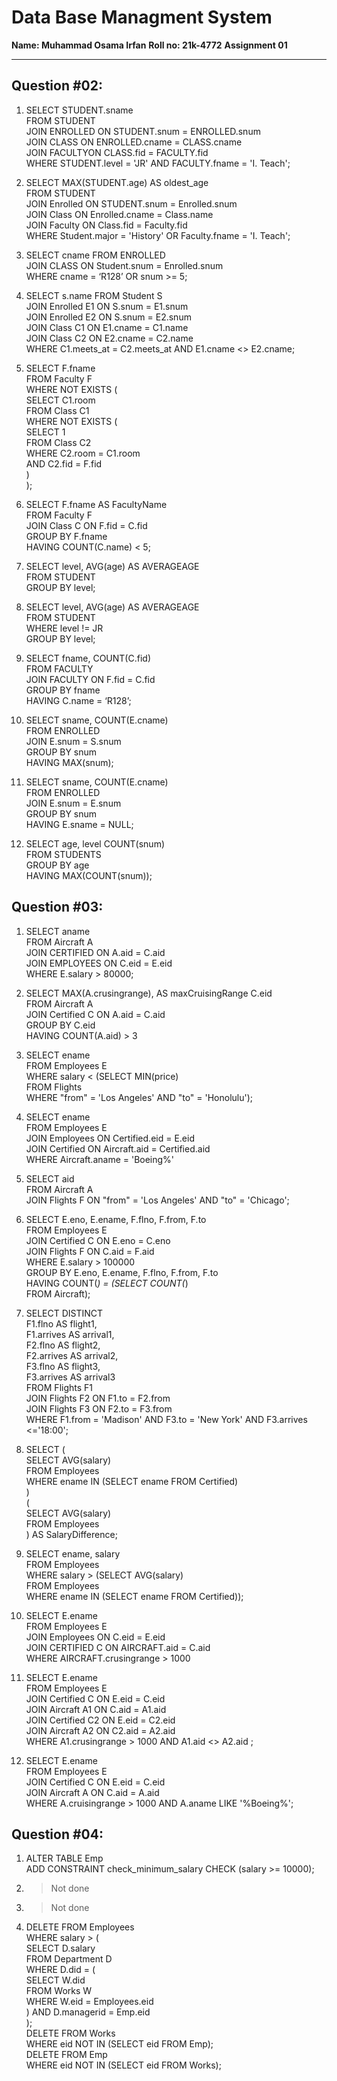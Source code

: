# Data Base Managment System

**Name: Muhammad Osama Irfan**
**Roll no: 21k-4772**
**Assignment 01**

---

## Question #02:
1. SELECT STUDENT.sname    
   FROM STUDENT    
   JOIN ENROLLED ON STUDENT.snum = ENROLLED.snum     
   JOIN CLASS ON ENROLLED.cname = CLASS.cname    
   JOIN FACULTYON CLASS.fid = FACULTY.fid    
   WHERE STUDENT.level = 'JR' AND FACULTY.fname = 'I. Teach';    

2. SELECT MAX(STUDENT.age) AS oldest_age   
   FROM STUDENT  
   JOIN Enrolled ON STUDENT.snum = Enrolled.snum  
   JOIN Class ON Enrolled.cname = Class.name  
   JOIN Faculty ON Class.fid = Faculty.fid  
   WHERE Student.major = 'History' OR Faculty.fname = 'I. Teach';  

3. SELECT cname FROM ENROLLED  
   JOIN CLASS ON Student.snum = Enrolled.snum  
   WHERE cname = ‘R128’ OR snum >= 5; 

4. SELECT s.name FROM Student S  
   JOIN Enrolled E1 ON S.snum = E1.snum  
   JOIN Enrolled E2 ON S.snum = E2.snum  
   JOIN Class C1 ON E1.cname = C1.name  
   JOIN Class C2 ON E2.cname = C2.name    
   WHERE C1.meets_at = C2.meets_at AND E1.cname <> E2.cname;  

5. SELECT F.fname  
   FROM Faculty F  
   WHERE NOT EXISTS (  
       SELECT C1.room  
       FROM Class C1  
       WHERE NOT EXISTS (  
           SELECT 1  
           FROM Class C2  
           WHERE C2.room = C1.room  
           AND C2.fid = F.fid  
       )  
   );  

6. SELECT F.fname AS FacultyName  
   FROM Faculty F  
   JOIN Class C ON F.fid = C.fid  
   GROUP BY F.fname  
   HAVING COUNT(C.name) < 5;  

7. SELECT level, AVG(age) AS AVERAGEAGE  
   FROM STUDENT  
   GROUP BY level;  

8. SELECT level, AVG(age) AS AVERAGEAGE  
   FROM STUDENT  
   WHERE level != JR  
   GROUP BY level;  

9. SELECT fname, COUNT(C.fid)  
   FROM FACULTY  
   JOIN FACULTY ON F.fid = C.fid  
   GROUP BY fname  
   HAVING C.name = ‘R128’;  

10. SELECT sname, COUNT(E.cname)  
    FROM ENROLLED  
    JOIN E.snum = S.snum  
    GROUP BY snum  
    HAVING MAX(snum);  

11. SELECT sname, COUNT(E.cname)  
    FROM ENROLLED  
    JOIN E.snum = E.snum  
    GROUP BY snum  
    HAVING E.sname = NULL;  

12. SELECT age, level COUNT(snum)  
    FROM STUDENTS  
    GROUP BY age  
    HAVING MAX(COUNT(snum));  

## Question #03:  

1. SELECT aname  
   FROM Aircraft A  
   JOIN CERTIFIED ON A.aid = C.aid  
   JOIN EMPLOYEES ON C.eid = E.eid  
   WHERE E.salary > 80000;  

2. SELECT MAX(A.crusingrange), AS maxCruisingRange C.eid  
   FROM Aircraft A  
   JOIN Certified C ON A.aid = C.aid  
   GROUP BY C.eid  
   HAVING COUNT(A.aid) > 3  

3. SELECT ename  
   FROM Employees E  
   WHERE salary < (SELECT MIN(price)  
   FROM Flights   
   WHERE "from" = 'Los Angeles' AND "to" = 'Honolulu');  

4. SELECT ename  
   FROM Employees E  
   JOIN Employees ON Certified.eid = E.eid  
   JOIN Certified ON Aircraft.aid = Certified.aid  
   WHERE Aircraft.aname = 'Boeing%'  

5. SELECT aid  
   FROM Aircraft A  
   JOIN Flights F ON "from" = 'Los Angeles' AND "to" = 'Chicago';  

6. SELECT E.eno, E.ename, F.flno, F.from, F.to  
   FROM Employees E  
   JOIN Certified C ON E.eno = C.eno  
   JOIN Flights F ON C.aid = F.aid  
   WHERE E.salary > 100000  
   GROUP BY E.eno, E.ename, F.flno, F.from, F.to  
   HAVING COUNT(*) = (SELECT COUNT(*)  
   FROM Aircraft);  

7. SELECT DISTINCT  
   F1.flno AS flight1,  
   F1.arrives AS arrival1,  
   F2.flno AS flight2,  
   F2.arrives AS arrival2,  
   F3.flno AS flight3,  
   F3.arrives AS arrival3  
   FROM Flights F1  
   JOIN Flights F2 ON F1.to = F2.from  
   JOIN Flights F3 ON F2.to = F3.from  
   WHERE F1.from = 'Madison' AND F3.to = 'New York' AND F3.arrives <='18:00';  

8. SELECT (  
   SELECT AVG(salary)  
    FROM Employees  
    WHERE ename IN (SELECT ename FROM Certified)  
   )  
   (  
    SELECT AVG(salary)  
    FROM Employees  
   ) AS SalaryDifference;   

9. SELECT ename, salary  
   FROM Employees  
   WHERE salary > (SELECT AVG(salary)  
   FROM Employees  
   WHERE ename IN (SELECT ename FROM Certified));  

10. SELECT E.ename  
    FROM Employees E  
    JOIN Employees ON C.eid = E.eid  
    JOIN CERTIFIED C ON AIRCRAFT.aid = C.aid  
    WHERE AIRCRAFT.crusingrange > 1000  

11. SELECT E.ename  
    FROM Employees E  
    JOIN Certified C ON E.eid = C.eid   
    JOIN Aircraft A1 ON C.aid = A1.aid   
    JOIN Certified C2 ON E.eid = C2.eid   
    JOIN Aircraft A2 ON C2.aid = A2.aid   
    WHERE A1.crusingrange > 1000 AND A1.aid <> A2.aid ;  

12. SELECT E.ename  
    FROM Employees E  
    JOIN Certified C ON E.eid = C.eid     
    JOIN Aircraft A ON C.aid = A.aid   
    WHERE A.cruisingrange > 1000 AND A.aname LIKE '%Boeing%';  

## Question #04:

1. ALTER TABLE Emp   
   ADD CONSTRAINT check_minimum_salary CHECK (salary >= 10000);   
2. > Not done
3. > Not done
4. DELETE FROM Employees       
   WHERE salary > (   
       SELECT D.salary   
       FROM Department D  
       WHERE D.did = (  
           SELECT W.did  
           FROM Works W  
           WHERE W.eid = Employees.eid  
       ) AND D.managerid = Emp.eid  
   );  
   DELETE FROM Works  
   WHERE eid NOT IN (SELECT eid FROM Emp);  
   DELETE FROM Emp  
   WHERE eid NOT IN (SELECT eid FROM Works);  
 
      
